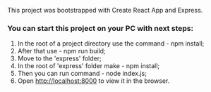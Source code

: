 This project was bootstrapped with Create React App and Express.
### You can start this project on your PC with next steps:

1. In the root of a project directory use the command - npm install;
2. After that use - npm run build;
3. Move to the 'express' folder;
4. In the root of 'express' folder make - npm install;
5. Then you can run command - node index.js;
6. Open [http://localhost:8000](http://localhost:8000) to view it in the browser.